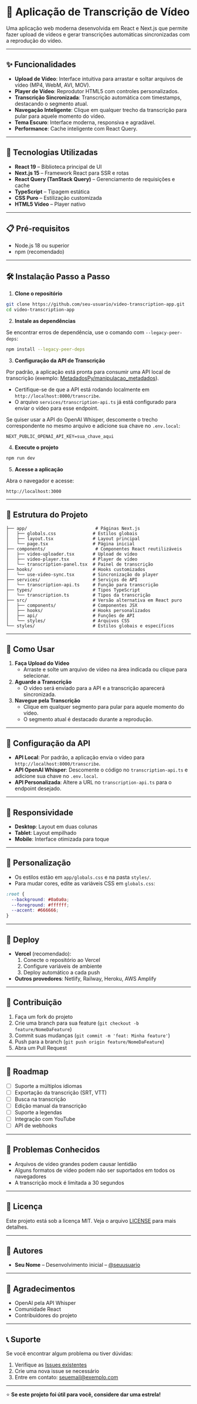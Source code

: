 # 🎥 Aplicação de Transcrição de Vídeo

Uma aplicação web moderna desenvolvida em React e Next.js que permite fazer upload de vídeos e gerar transcrições automáticas sincronizadas com a reprodução do vídeo.

---

## ✨ Funcionalidades

- **Upload de Vídeo**: Interface intuitiva para arrastar e soltar arquivos de vídeo (MP4, WebM, AVI, MOV).
- **Player de Vídeo**: Reprodutor HTML5 com controles personalizados.
- **Transcrição Sincronizada**: Transcrição automática com timestamps, destacando o segmento atual.
- **Navegação Inteligente**: Clique em qualquer trecho da transcrição para pular para aquele momento do vídeo.
- **Tema Escuro**: Interface moderna, responsiva e agradável.
- **Performance**: Cache inteligente com React Query.

---

## 🚀 Tecnologias Utilizadas

- **React 19** – Biblioteca principal de UI
- **Next.js 15** – Framework React para SSR e rotas
- **React Query (TanStack Query)** – Gerenciamento de requisições e cache
- **TypeScript** – Tipagem estática
- **CSS Puro** – Estilização customizada
- **HTML5 Video** – Player nativo

---

## 📋 Pré-requisitos

- Node.js 18 ou superior
- npm (recomendado)

---

## 🛠️ Instalação Passo a Passo

1. **Clone o repositório**

```bash
git clone https://github.com/seu-usuario/video-transcription-app.git
cd video-transcription-app
```

2. **Instale as dependências**

Se encontrar erros de dependência, use o comando com `--legacy-peer-deps`:

```bash
npm install --legacy-peer-deps
```

3. **Configuração da API de Transcrição**

Por padrão, a aplicação está pronta para consumir uma API local de transcrição (exemplo: [MetadadosPy/manipulacao_metadados](https://github.com/MetadadosPy/manipulacao_metadados)).

- Certifique-se de que a API está rodando localmente em `http://localhost:8000/transcribe`.
- O arquivo `services/transcription-api.ts` já está configurado para enviar o vídeo para esse endpoint.

Se quiser usar a API do OpenAI Whisper, descomente o trecho correspondente no mesmo arquivo e adicione sua chave no `.env.local`:

```env
NEXT_PUBLIC_OPENAI_API_KEY=sua_chave_aqui
```

4. **Execute o projeto**

```bash
npm run dev
```

5. **Acesse a aplicação**

Abra o navegador e acesse:

```
http://localhost:3000
```

---

## 📁 Estrutura do Projeto

```
├── app/                          # Páginas Next.js
│   ├── globals.css              # Estilos globais
│   ├── layout.tsx               # Layout principal
│   └── page.tsx                 # Página inicial
├── components/                   # Componentes React reutilizáveis
│   ├── video-uploader.tsx       # Upload de vídeo
│   ├── video-player.tsx         # Player de vídeo
│   └── transcription-panel.tsx  # Painel de transcrição
├── hooks/                       # Hooks customizados
│   └── use-video-sync.tsx       # Sincronização do player
├── services/                    # Serviços de API
│   └── transcription-api.ts     # Função para transcrição
├── types/                       # Tipos TypeScript
│   └── transcription.ts         # Tipos da transcrição
├── src/                         # Versão alternativa em React puro
│   ├── components/              # Componentes JSX
│   ├── hooks/                   # Hooks personalizados
│   ├── api/                     # Funções de API
│   └── styles/                  # Arquivos CSS
└── styles/                      # Estilos globais e específicos
```

---

## 🎯 Como Usar

1. **Faça Upload do Vídeo**
   - Arraste e solte um arquivo de vídeo na área indicada ou clique para selecionar.
2. **Aguarde a Transcrição**
   - O vídeo será enviado para a API e a transcrição aparecerá sincronizada.
3. **Navegue pela Transcrição**
   - Clique em qualquer segmento para pular para aquele momento do vídeo.
   - O segmento atual é destacado durante a reprodução.

---

## 🔧 Configuração da API

- **API Local**: Por padrão, a aplicação envia o vídeo para `http://localhost:8000/transcribe`.
- **API OpenAI Whisper**: Descomente o código no `transcription-api.ts` e adicione sua chave no `.env.local`.
- **API Personalizada**: Altere a URL no `transcription-api.ts` para o endpoint desejado.

---

## 📱 Responsividade

- **Desktop**: Layout em duas colunas
- **Tablet**: Layout empilhado
- **Mobile**: Interface otimizada para toque

---

## 🎨 Personalização

- Os estilos estão em `app/globals.css` e na pasta `styles/`.
- Para mudar cores, edite as variáveis CSS em `globals.css`:

```css
:root {
  --background: #0a0a0a;
  --foreground: #ffffff;
  --accent: #666666;
}
```

---

## 🚀 Deploy

- **Vercel** (recomendado):
  1. Conecte o repositório ao Vercel
  2. Configure variáveis de ambiente
  3. Deploy automático a cada push
- **Outros provedores**: Netlify, Railway, Heroku, AWS Amplify

---

## 🤝 Contribuição

1. Faça um fork do projeto
2. Crie uma branch para sua feature (`git checkout -b feature/NomeDaFeature`)
3. Commit suas mudanças (`git commit -m 'feat: Minha feature'`)
4. Push para a branch (`git push origin feature/NomeDaFeature`)
5. Abra um Pull Request

---

## 📝 Roadmap

- [ ] Suporte a múltiplos idiomas
- [ ] Exportação da transcrição (SRT, VTT)
- [ ] Busca na transcrição
- [ ] Edição manual da transcrição
- [ ] Suporte a legendas
- [ ] Integração com YouTube
- [ ] API de webhooks

---

## 🐛 Problemas Conhecidos

- Arquivos de vídeo grandes podem causar lentidão
- Alguns formatos de vídeo podem não ser suportados em todos os navegadores
- A transcrição mock é limitada a 30 segundos

---

## 📄 Licença

Este projeto está sob a licença MIT. Veja o arquivo [LICENSE](LICENSE) para mais detalhes.

---

## 👥 Autores

- **Seu Nome** – Desenvolvimento inicial – [@seuusuario](https://github.com/seuusuario)

---

## 🙏 Agradecimentos

- OpenAI pela API Whisper
- Comunidade React
- Contribuidores do projeto

---

## 📞 Suporte

Se você encontrar algum problema ou tiver dúvidas:

1. Verifique as [Issues existentes](https://github.com/seu-usuario/video-transcription-app/issues)
2. Crie uma nova issue se necessário
3. Entre em contato: seuemail@exemplo.com

---

⭐ **Se este projeto foi útil para você, considere dar uma estrela!**

